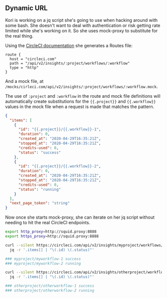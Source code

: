 ## Dynamic URL

Kori is working on a jq script she's going to use when hacking around with
some bash. She doesn't want to deal with authentication or risk getting rate
limited while she's working on it. So she uses mock-proxy to substitute for
the real thing.

Using the [CircleCI documentation](https://circleci.com/docs/api/v2/#get-recent-runs-of-a-workflow)
she generates a Routes file:

```hcl
route {
  host = "circleci.com"
  path = "/api/v2/insights/:project/workflows/:workflow"
  type = "http"
}
```

And a mock file, at `/mocks/cirleci.com/api/v2/insights/:project/workflows/:workflow.mock`.

The use of `:project` and `:workflow` in the route and mock file definitions
will automatically create substitutions for the `{{.project}}` and
`{{.workflow}}` values in the mock file when a request is made that matches the
pattern.

```json
{
  "items": [
    {
      "id": "{{.project}}/{{.workflow}}-1",
      "duration": 0,
      "created_at": "2020-04-29T16:35:21Z",
      "stopped_at": "2020-04-29T16:35:21Z",
      "credits-used": 0,
      "status": "success"
    },
    {
      "id": "{{.project}}/{{.workflow}}-2",
      "duration": 0,
      "created_at": "2020-04-29T16:35:21Z",
      "stopped_at": "2020-04-29T16:35:21Z",
      "credits-used": 0,
      "status": "running"
    } 
  ],
  "next_page_token": "string"
}
```

Now once she starts mock-proxy, she can iterate on her jq script without
needing to hit the real CircleCI endpoints.

```bash
export http_proxy=http://squid.proxy:8888
export https_proxy=http://squid.proxy:8888

curl --silent https://circleci.com/api/v2/insights/myproject/workflows/myworkflow | \
  jq -r '.items[] | "\(.id) \(.status)"'

### myproject/myworkflow-1 success
### myproject/myworkflow-2 running

curl --silent https://circleci.com/api/v2/insights/otherproject/workflows/otherworkflow | \
  jq -r '.items[] | "\(.id) \(.status)"'

### otherproject/otherworkflow-1 success
### otherproject/otherworkflow-2 running
```
